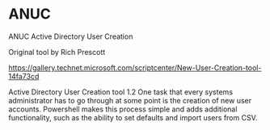 # ANUC
ANUC Active Directory User Creation

Original tool by Rich Prescott

https://gallery.technet.microsoft.com/scriptcenter/New-User-Creation-tool-14fa73cd

Active Directory User Creation tool 1.2
One task that every systems administrator has to go through at some point is the creation of new user accounts. Powershell makes this process simple and adds additional functionality, such as the ability to set defaults and import users from CSV.
